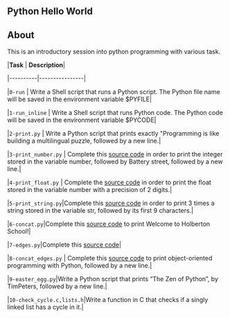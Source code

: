 ## Python Hello World

## About

This is an introductory session into python programming with various task.

|**Task**    |   **Description**|

|----------|----------------|

|`0-run` | Write a Shell script that runs a Python script. The Python file name will be saved in the environment variable $PYFILE|

|`1-run_inline`  | Write a Shell script that runs Python code. The Python code will be saved in the environment variable $PYCODE|

|`2-print.py`    |   Write a Python script that prints exactly "Programming is like building a multilingual puzzle, followed by a new line.|

|`3-print_number.py` |   Complete this [source code](https://github.com/holbertonschool/0x00.py/blob/master/3-print_number.py) in order to print the integer stored in the variable number, followed by Battery street, followed by a new line.|

|`4-print_float.py`  |   Complete the [source code](https://github.com/holbertonschool/0x00.py/blob/master/4-print_float.py) in order to print the float stored in the variable number with a precision of 2 digits.|

|`5-print_string.py`|Complete this [source code](https://github.com/holbertonschool/0x00.py/blob/master/5-print_string.py) in order to print 3 times a string stored in the variable str, followed by its first 9 characters.|

|`6-concat.py`|Complete this [source code](https://github.com/holbertonschool/0x00.py/blob/master/6-concat.py) to print Welcome to Holberton School!|

|`7-edges.py`|Complete this [source code](https://github.com/holbertonschool/0x00.py/blob/master/7-edges.py)|

|`8-concat_edges.py` |   Complete this [source code](https://github.com/holbertonschool/0x00.py/blob/master/8-concat_edges.py) to print object-oriented programming with Python, followed by a new line.|

|`9-easter_egg.py`|Write a Python script that prints “The Zen of Python”, by TimPeters, followed by a new line.|

|`10-check_cycle.c,lists.h`|Write a function in C that checks if a singly linked list has a cycle in it.|